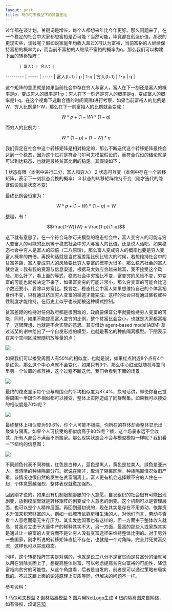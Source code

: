 ```yaml
---
layout: post
title: 马尔可夫模型下的贫富差距
---
```


过年都在谈计划，关键词是增长，每个人都想来年比今年更好。那么问题来了，在一个稳定的社会中大家都想富裕是否可能？当然可能，毕竟都在创造价值。那说的更现实些，谈钱呢？假如说家庭年均收入超过X可认为富裕，当前富裕的人继续保持富裕的概率为p，而当前不富裕的人继续不富裕的概率为q，那么我们可以构建下面的转移矩阵：

          | 富人t | 穷人t | 
--------- | ----- | ----- | 
富人(t+1) |  p    | 1-q   |
穷人(t+1) | 1-p   |  q    |

这个矩阵的意思就是如果当前社会中存在穷人与富人，富人在下一刻还是富人的概率是p，变成穷人的概率是1-p；穷人在下一刻还是穷人的概率是q，变成富人的概率是1-q。在这个视角下选取合适的时间间隔t进行考察，如果当前富裕人的比例是W，穷人比例是1-W，那么在下一刻富裕人的比例就会变成：

$$W * p + (1-W) * (1-q)$$

而穷人的比例为：

$$W * (1-p) + (1-W) * q$$

我们假定在社会中这个转移矩阵是相对稳定的，那么不断迭代这个转移矩阵最终会达到一个稳态，因为这个过程是符合马尔可夫模型假设的，而符合假设的结论就是可以到达稳态，也就是最终贫富比例的稳定。其假设如下：

1 状态有限（本例中进行二分，富人和穷人）
2 状态可互变（本例中存在一个转移矩阵，表示下一刻状态变换的概率）
3 状态的转移矩阵维持不变（刚才迭代的隐含假设就是状态不变）

最终比例会恒定为：

$$W * p + (1-W) * (1-q) = W$$

整理，有：

$$\frac{1-W}{W} = \frac{1-p}{1-q}$$

这下就有意思了，在一个符合马尔可夫模型的稳态社会中，富人变穷人的可能与穷人变富人的可能的比例等于稳态社会中穷人与富人的比值。还是说人话吧，如果稳态社会中穷人是富人的四倍（二八原理），那么富人变成穷人的概率也要是穷人变富人概率的四倍。再换句话就是当贫富差距比例比较大的时候，若想维持社会中的贫富差距，富人变成穷人的风险要比穷人变富的概率大很多。那么稳态社会的富人就会说：我有我的资源与信息渠道，根据马太效应会越来越富，我不接受这个风险。那么好了，看上面的等式，稳态社会中穷富比不变，富变穷的风险不变，穷变富的可能也就被决定下来了，如果富变穷的可能非常小，那么穷变富的可能会比这个数还要小，要除以穷富比。换言之，稳态社会中富人如果想维持自己的个体富裕身份不变，只有通过挤压穷人变富的渠道才能完成。这样的社会只有通过集权或种性制度才能维持，在历史上似乎也长期被这种模式控制。

贫富差距的维持对任何政府都是很困难的，政府要保证公平就要维持穷人变富的可能，同时，如果不能提高富人变穷的比例，整个贫富比会变小，也就是大家都富裕了，这很理想，也就是不合实际的意思。其实借助 agent-based model(ABM) 拿过诺奖的谢林给出了一个自发形成的模型，也就是著名的种族隔离模型。下图表示在某个空间区域里随机放等量的点：

![](http://yufree.github.io/blogcn/figure/abm1.png)

如果我们可以接受周围人有50%的相似度，也就是说，如果红点附近8个点有4个是红色，那么这个中心点就不会变化，如果只有3个，那么中心红点就随机与空间里另一个位置的点互换，这个过程不断迭代，我们会看到下面的场景：

![](http://yufree.github.io/blogcn/figure/abm2.png)

最终的稳态显示每个点与周围点的平均相似度为87.4%，换句话讲，即使你自己觉得周围一半跟你不相似都可以接受，整体上实际造成了同群聚集。如果我可以接受的相似度是70%呢？

![](http://yufree.github.io/blogcn/figure/abm3.png)

最终整体上相似度为99.6%，你个人可能不极端，你所在的群体却会整体显示出聚集与隔离。如果个人可接受的相似度高于80%呢？额，这个场景永远不会收敛，所有人都会不满而不断搬家。那么现实状态会不会与模型模拟一样呢？我们看一下纽约的信息图：

![](http://yufree.github.io/blogcn/figure/ny.png)

不同颜色代表不同种族，红色是白种人，蓝色是黑人，黄色是拉美人，绿色是亚洲人，很清晰的种族隔离分布。据说在南非，取消了隔离区后，种族隔离情况依旧严重，该情况也很自然的发生在贫富隔离上。富人更有机会选择跟不穷的人住在一起，个体意愿越强烈，整体表现就愈加强烈。

回到刚才说的，如果没有机制限制膨胀的个人意愿，自发组织的社会很有可能出现剧变，放到模型里就是转移矩阵的剧变或个人意愿的剧变。这个机制可以是管理层面，也可以是个人精神层面。再回到最初说的，现在其实是存在不用劳动，依靠资本升值来积累财富的人，例如一线城市依靠房租生活的人，对他们而言，劳动与否看个人意愿而毫无生存压力。其实发达国家也有这样的，但一方面由于整体收入就高，贫富对立由于大量中产的稀释其实不大，另一方面，最富的那些人或家族其实是通过让一般富的人变穷而不是让穷人没有变富途径来维持整体比例的。对于另外一些国家，刚才所说的转移矩阵直接不存在，也就是一个对角阵，完全封死贫富交流，这样也可以实现稳态。

同样，这个转移矩阵其实是对偶的，也就是说二八分不是富贫而是贫富分的话就可以用在消除贫困上了，想提高整体财富，可以考虑提高贫穷向富裕的可能性，降低富裕向贫穷的可能性。从这个角度看，后者是自发的，前者是可以通过策略布局实现的。不过这跟上面的论述原理上实质等同，但解决的问题不一样。

参考资料：

1 [马尔可夫模型](http://zh.wikipedia.org/zh/%E9%A9%AC%E5%B0%94%E5%8F%AF%E5%A4%AB%E9%93%BE)
2 [谢林隔离模型](http://web.mit.edu/rajsingh/www/lab/alife/schelling.html)
3 图片用[NetLogo](https://ccl.northwestern.edu/netlogo/)生成
4 纽约隔离图来自网络，如有侵权，烦请[告知](mailto:yufree@live.cn)